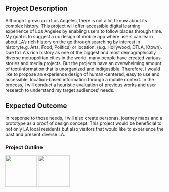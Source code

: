 ## Project Description

Although I grew up in Los Angeles, there is not a lot I know about its complex history. This project will offer accessible digital learning experience of Los Angeles by enabling users to follow places through time. My goal is to suggest a ux design of mobile app where users can learn about LA’s rich history on the go
through searching by interest in history(e.g. Arts, Food, Politics) or location. (e.g. Hollywood, DTLA, Ktown). Due to LA's rich history as one of the biggest and most demographically diverse metropolitan cities in the world, many people have created various stories and media projects. But the projects have an overwhelming amount of text/information that is unorganized and indigestible. Therefore, I would like to propose an experience design of human-centered, easy to use and accessible, location-based information through a mobile context. In the process, I will conduct a heuristic evaluation of previous works and user research to understand my target audiences’ needs. 

## Expected Outcome

In response to those needs, I will also create personas, journey maps and a prototype as a proof of design concept. This project would be beneficial to not only LA local residents but also visitors that would like to experience the past and present diverse LA.


### Project Outline

<p float="left">
  <img src="https://user-images.githubusercontent.com/55997881/78739107-69cd8f80-7908-11ea-9219-80a9e74a4033.png" width="100" />
  <img src="https://user-images.githubusercontent.com/55997881/78739104-6803cc00-7908-11ea-9578-e0e7e7221993.png" width="100" 
/>
</p>



